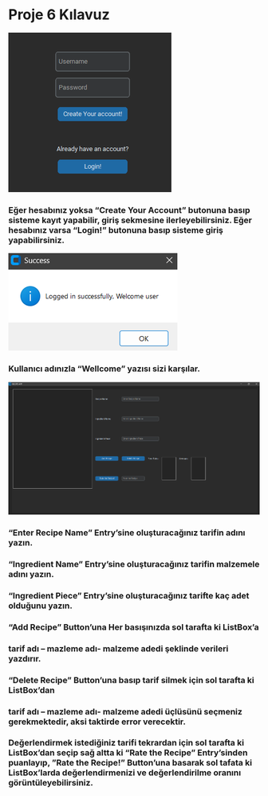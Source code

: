 # Proje 6 Kılavuz
![](https://github.com/ilkanaydogan/p6/blob/main/p6image/register_login_page6.png)
### Eğer hesabınız yoksa “Create Your Account” butonuna basıp sisteme kayıt yapabilir, giriş sekmesine ilerleyebilirsiniz. Eğer hesabınız varsa “Login!” butonuna basıp sisteme giriş yapabilirsiniz.
![](https://github.com/ilkanaydogan/p6/blob/main/p6image/messagebox6.png)
### Kullanıcı adınızla “Wellcome” yazısı sizi karşılar.
![](https://github.com/ilkanaydogan/p6/blob/main/p6image/recipe_app.png)
### “Enter Recipe Name” Entry’sine oluşturacağınız tarifin adını yazın. 
### “Ingredient Name” Entry’sine oluşturacağınız tarifin malzemele adını yazın.
### “Ingredient Piece” Entry’sine oluşturacağınız tarifte kaç adet olduğunu yazın.
### “Add Recipe” Button’una  Her basışınızda sol tarafta ki ListBox’a 
### tarif adı – mazleme adı- malzeme adedi şeklinde verileri yazdırır.
### “Delete Recipe” Button’una  basıp tarif silmek için sol tarafta ki ListBox’dan 
### tarif adı – mazleme adı- malzeme adedi üçlüsünü seçmeniz gerekmektedir, aksi taktirde error verecektir.
### Değerlendirmek istediğiniz tarifi tekrardan için sol tarafta ki ListBox’dan seçip sağ altta ki “Rate the Recipe” Entry’sinden puanlayıp, ”Rate the Recipe!” Button’una basarak sol tafata ki ListBox’larda değerlendirmenizi ve değerlendirilme oranını görüntüleyebilirsiniz.
